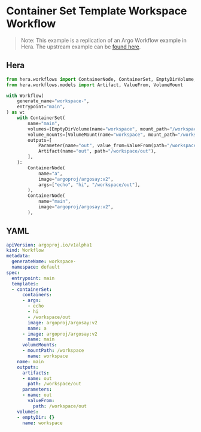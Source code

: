 # Container Set Template  Workspace Workflow

> Note: This example is a replication of an Argo Workflow example in Hera. The upstream example can be [found here](https://github.com/argoproj/argo-workflows/blob/master/examples/container-set-template/workspace-workflow.yaml).



## Hera

```python
from hera.workflows import ContainerNode, ContainerSet, EmptyDirVolume, Parameter, Workflow
from hera.workflows.models import Artifact, ValueFrom, VolumeMount

with Workflow(
    generate_name="workspace-",
    entrypoint="main",
) as w:
    with ContainerSet(
        name="main",
        volumes=[EmptyDirVolume(name="workspace", mount_path="/workspace")],
        volume_mounts=[VolumeMount(name="workspace", mount_path="/workspace")],
        outputs=[
            Parameter(name="out", value_from=ValueFrom(path="/workspace/out")),
            Artifact(name="out", path="/workspace/out"),
        ],
    ):
        ContainerNode(
            name="a",
            image="argoproj/argosay:v2",
            args=["echo", "hi", "/workspace/out"],
        ),
        ContainerNode(
            name="main",
            image="argoproj/argosay:v2",
        ),
```

## YAML

```yaml
apiVersion: argoproj.io/v1alpha1
kind: Workflow
metadata:
  generateName: workspace-
  namespace: default
spec:
  entrypoint: main
  templates:
  - containerSet:
      containers:
      - args:
        - echo
        - hi
        - /workspace/out
        image: argoproj/argosay:v2
        name: a
      - image: argoproj/argosay:v2
        name: main
      volumeMounts:
      - mountPath: /workspace
        name: workspace
    name: main
    outputs:
      artifacts:
      - name: out
        path: /workspace/out
      parameters:
      - name: out
        valueFrom:
          path: /workspace/out
    volumes:
    - emptyDir: {}
      name: workspace
```
